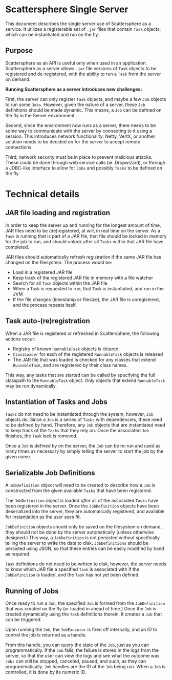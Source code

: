 # Scattersphere Single Server

This document describes the single server use of Scattersphere as a service.  It
utilizes a registerable set of `.jar` files that contain `Task` objects, which
can be instantiated and run on the fly.

## Purpose

Scattersphere as an API is useful only when used in an application.  Scattersphere
as a server allows `.jar` file versions of `Task` objects to be registered and
de-registered, with the ability to run a `Task` from the server on demand.

**Running Scattersphere as a server introduces new challenges:**

First, the server can only register `Task` objects, and maybe a few `Job` objects
to run some `Jobs`.  However, given the nature of a server, these `Job` definitions
should be made dynamic.  This means, a `Job` can be defined on the fly in the Server
environment.

Second, since the environment now runs as a server, there needs to be some way to
communicate with the server by connecting to it using a session.  This introduces
network functionality: Netty, VertX, or another solution needs to be decided on for
the server to accept remote connections.

Third, network security must be in place to prevent malicious attacks.  These could
be done through web service calls (ie. Dropwizard), or through a JDBC-like interface
to allow for `Jobs` and possibly `Tasks` to be defined on the fly.

# Technical details

## JAR file loading and registration

In order to keep the server up and running for the longest amount of time, JAR files
need to be (de)registered, at will, in real time on the server.  As a `Task`
is running that is part of a JAR file, that file should be locked in memory for the
job to run, and should unlock after all `Tasks` within that JAR file have
completed.

JAR files should automatically refresh registration if the same JAR file has changed
on the filesystem.  The process would be:

- Load in a registered JAR file
- Keep track of the registered JAR file in memory with a file watcher
- Search for all `Task` objects within the JAR file
- When a `Task` is requested to run, that `Task` is instantiated, and run in the JVM
- If the file changes (timestamp or filesize), the JAR file is unregistered, and the
  process repeats itself.
  
## Task auto-(re)registration

When a JAR file is registered or refreshed in Scattersphere, the following actions
occur:

- Registry of known `RunnableTask` objects is cleared
- `ClassLoader` for each of the registered `RunnableTask` objects is released
- The JAR file that was loaded is checked for any classes that extend `RunnableTask`, and are
  registered by their class names.

This way, any tasks that are started can be called by specifying the full classpath
to the `RunnableTask` object.  Only objects that extend `RunnableTask` may be
run dynamically.

## Instantiation of Tasks and Jobs

`Tasks` do not need to be instantiated through the system, however, `Job` objects do.
Since a `Job` is a series of `Tasks` with dependencies, these need to be
defined by hand.  Therefore, any `Job` objects that are instantiated need to keep track
of the `Tasks` that they rely on.  Once the associated `Job` finishes, the `Task` lock
is removed.

Once a `Job` is defined by on the server, the `Job` can be re-run and used as many times
as necessary by simply telling the server to start the job by the given name.

## Serializable Job Definitions

A `JobDefinition` object will need to be created to describe how a `Job` is constructed
from the given available `Tasks` that have been registered.

The `JobDefinition` object is loaded _after_ all of the associated `Tasks` have been
registered in the server.  Once the `JobDefinition` objects have been deserialized into
the server, they are automatically registered, and available for instantiation as the
user sees fit.

`JobDefinition` objects should only be saved on the filesystem on demand, they should
not be done by the server automatically (unless otherwise designed.)  This way, a
`JobDefinition` is not persisted without specifically telling the server to write the
data to disk.  `JobDefinitions` should be persisted using JSON, so that these entries
can be easily modified by hand as required.

`Task` definitions do not need to be written to disk, however, the server needs to know
which JAR file a specified `Task` is associated with if the `JobDefinition` is loaded,
and the `Task` has not yet been defined.

## Running of Jobs

Once ready to run a `Job`, the specified `Job` is formed from the `JobDefinition` that
was created on the fly (or loaded in ahead of time.)  Once the `Job` is created dynamically
using the `Task` definitions therein, it creates a `Job` that can be triggered.

Upon running the `Job`, the `JobExecutor` is fired off internally, and an ID to control
the job is returned as a handle.

From this handle, you can query the state of the `Job`, just as you can programmatically.
If the `Job` fails, the failure is stored in the logs from the server, so that the
user can view the logs and see what the outcome was.  `Jobs` can still be stopped,
canceled, paused, and such, as they can programmatically.  `Job` handles are the ID
of the `Job` being run.  When a `Job` is controlled, it is done by its numeric ID.



 

